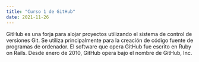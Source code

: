 ```yaml
---
title: "Curso 1 de GitHub"
date: 2021-11-26
---
```

GitHub es una forja para alojar proyectos utilizando el sistema de control de versiones Git. 
Se utiliza principalmente para la creación de código fuente de programas de ordenador. 
El software que opera GitHub fue escrito en Ruby on Rails. Desde enero de 2010, GitHub opera bajo el nombre de GitHub, Inc.
